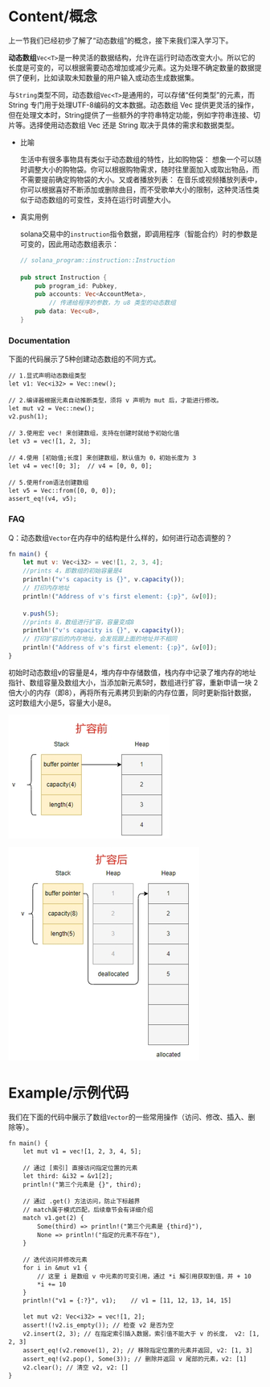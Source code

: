 # Content/概念

上一节我们已经初步了解了“动态数组”的概念，接下来我们深入学习下。

**动态数组**`Vec<T>`是一种灵活的数据结构，允许在运行时动态改变大小。所以它的长度是可变的，可以根据需要动态增加或减少元素。这为处理不确定数量的数据提供了便利，比如读取未知数量的用户输入或动态生成数据集。

与`String`类型不同，动态数组`Vec<T>`是通用的，可以存储“任何类型”的元素，而 String 专门用于处理UTF-8编码的文本数据。动态数组 Vec 提供更灵活的操作，但在处理文本时，String提供了一些额外的字符串特定功能，例如字符串连接、切片等。选择使用动态数组 Vec 还是 String 取决于具体的需求和数据类型。

- 比喻
    
    生活中有很多事物具有类似于动态数组的特性，比如购物袋： 想象一个可以随时调整大小的购物袋。你可以根据购物需求，随时往里面加入或取出物品，而不需要提前确定购物袋的大小。又或者播放列表： 在音乐或视频播放列表中，你可以根据喜好不断添加或删除曲目，而不受歌单大小的限制，这种灵活性类似于动态数组的可变性，支持在运行时调整大小。
    
- 真实用例
    
    solana交易中的`instruction`指令数据，即调用程序（智能合约）时的参数是可变的，因此用动态数组表示：
    
    ```rust
    // solana_program::instruction::Instruction
    
    pub struct Instruction {
        pub program_id: Pubkey,
        pub accounts: Vec<AccountMeta>,
    		// 传递给程序的参数，为 u8 类型的动态数组
        pub data: Vec<u8>,
    }
    ```
    

### Documentation

下面的代码展示了5种创建动态数组的不同方式。

```solidity
// 1.显式声明动态数组类型
let v1: Vec<i32> = Vec::new();

// 2.编译器根据元素自动推断类型，须将 v 声明为 mut 后，才能进行修改。
let mut v2 = Vec::new();
v2.push(1);

// 3.使用宏 vec! 来创建数组，支持在创建时就给予初始化值
let v3 = vec![1, 2, 3];

// 4.使用 [初始值;长度] 来创建数组，默认值为 0，初始长度为 3
let v4 = vec![0; 3];  // v4 = [0, 0, 0];

// 5.使用from语法创建数组
let v5 = Vec::from([0, 0, 0]);
assert_eq!(v4, v5);
```

### FAQ

Q：动态数组`Vector`在内存中的结构是什么样的，如何进行动态调整的？

```jsx
fn main() {
    let mut v: Vec<i32> = vec![1, 2, 3, 4];
    //prints 4，即数组的初始容量是4
    println!("v's capacity is {}", v.capacity());
    // 打印内存地址
    println!("Address of v's first element: {:p}", &v[0]);
    
    v.push(5);
    //prints 8，数组进行扩容，容量变成8
    println!("v's capacity is {}", v.capacity());
    // 打印扩容后的内存地址，会发现跟上面的地址并不相同
    println!("Address of v's first element: {:p}", &v[0]);
}
```

初始时动态数组v的容量是4，堆内存中存储数值，栈内存中记录了堆内存的地址指针、数组容量及数组大小，当添加新元素5时，数组进行扩容，重新申请一块 2 倍大小的内存（即8），再将所有元素拷贝到新的内存位置，同时更新指针数据，这时数组大小是5，容量大小是8。

![动态数组1.png](./img/8-1.png)

![动态数组2.png](./img/8-2.png)

# Example/示例代码

我们在下面的代码中展示了数组`Vector`的一些常用操作（访问、修改、插入、删除等）。

```solidity
fn main() {
    let mut v1 = vec![1, 2, 3, 4, 5];

    // 通过 [索引] 直接访问指定位置的元素
    let third: &i32 = &v1[2];
    println!("第三个元素是 {}", third);

    // 通过 .get() 方法访问，防止下标越界
    // match属于模式匹配，后续章节会有详细介绍
    match v1.get(2) {
        Some(third) => println!("第三个元素是 {third}"),
        None => println!("指定的元素不存在"),
    }

    // 迭代访问并修改元素
    for i in &mut v1 {
        // 这里 i 是数组 v 中元素的可变引用，通过 *i 解引用获取到值，并 + 10
        *i += 10
    }
    println!("v1 = {:?}", v1);    // v1 = [11, 12, 13, 14, 15]

    let mut v2: Vec<i32> = vec![1, 2];
    assert!(!v2.is_empty()); // 检查 v2 是否为空
    v2.insert(2, 3); // 在指定索引插入数据，索引值不能大于 v 的长度， v2: [1, 2, 3]
    assert_eq!(v2.remove(1), 2); // 移除指定位置的元素并返回, v2: [1, 3]
    assert_eq!(v2.pop(), Some(3)); // 删除并返回 v 尾部的元素，v2: [1]
    v2.clear(); // 清空 v2, v2: []
}
```